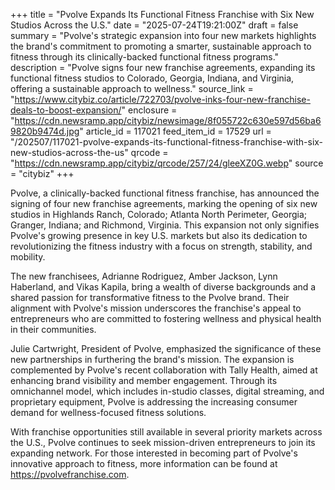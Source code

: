 +++
title = "Pvolve Expands Its Functional Fitness Franchise with Six New Studios Across the U.S."
date = "2025-07-24T19:21:00Z"
draft = false
summary = "Pvolve's strategic expansion into four new markets highlights the brand's commitment to promoting a smarter, sustainable approach to fitness through its clinically-backed functional fitness programs."
description = "Pvolve signs four new franchise agreements, expanding its functional fitness studios to Colorado, Georgia, Indiana, and Virginia, offering a sustainable approach to wellness."
source_link = "https://www.citybiz.co/article/722703/pvolve-inks-four-new-franchise-deals-to-boost-expansion/"
enclosure = "https://cdn.newsramp.app/citybiz/newsimage/8f055722c630e597d56ba69820b9474d.jpg"
article_id = 117021
feed_item_id = 17529
url = "/202507/117021-pvolve-expands-its-functional-fitness-franchise-with-six-new-studios-across-the-us"
qrcode = "https://cdn.newsramp.app/citybiz/qrcode/257/24/gleeXZ0G.webp"
source = "citybiz"
+++

<p>Pvolve, a clinically-backed functional fitness franchise, has announced the signing of four new franchise agreements, marking the opening of six new studios in Highlands Ranch, Colorado; Atlanta North Perimeter, Georgia; Granger, Indiana; and Richmond, Virginia. This expansion not only signifies Pvolve's growing presence in key U.S. markets but also its dedication to revolutionizing the fitness industry with a focus on strength, stability, and mobility.</p><p>The new franchisees, Adrianne Rodriguez, Amber Jackson, Lynn Haberland, and Vikas Kapila, bring a wealth of diverse backgrounds and a shared passion for transformative fitness to the Pvolve brand. Their alignment with Pvolve's mission underscores the franchise's appeal to entrepreneurs who are committed to fostering wellness and physical health in their communities.</p><p>Julie Cartwright, President of Pvolve, emphasized the significance of these new partnerships in furthering the brand's mission. The expansion is complemented by Pvolve's recent collaboration with Tally Health, aimed at enhancing brand visibility and member engagement. Through its omnichannel model, which includes in-studio classes, digital streaming, and proprietary equipment, Pvolve is addressing the increasing consumer demand for wellness-focused fitness solutions.</p><p>With franchise opportunities still available in several priority markets across the U.S., Pvolve continues to seek mission-driven entrepreneurs to join its expanding network. For those interested in becoming part of Pvolve's innovative approach to fitness, more information can be found at <a href='https://pvolvefranchise.com' rel='nofollow' target='_blank'>https://pvolvefranchise.com</a>.</p>